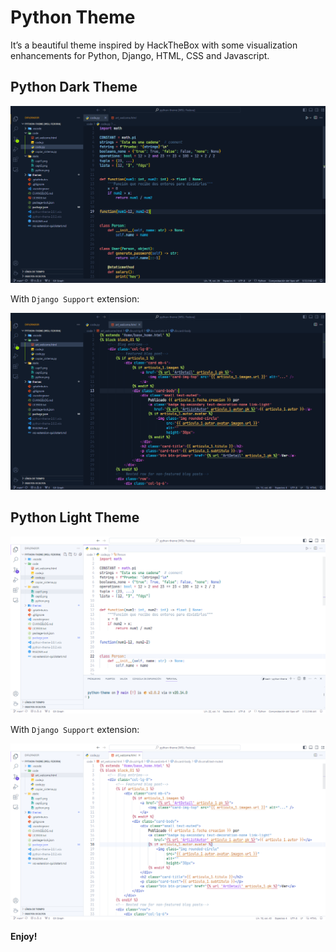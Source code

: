 # Python Theme

It’s a beautiful theme inspired by HackTheBox with some visualization enhancements for Python, Django, HTML, CSS and Javascript.

## Python Dark Theme

![capture1](static/capt1.png)

With `Django Support` extension:

![capture2](static/capt2.png)

## Python Light Theme

![capture1](static/capt3.png)

With `Django Support` extension:

![capture2](static/capt4.png)

**Enjoy!**
